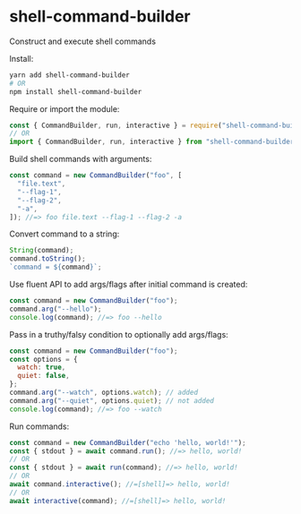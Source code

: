 # shell-command-builder
Construct and execute shell commands

Install:
``` sh
yarn add shell-command-builder
# OR
npm install shell-command-builder
```

Require or import the module:

``` js
const { CommandBuilder, run, interactive } = require("shell-command-builder");
// OR 
import { CommandBuilder, run, interactive } from "shell-command-builder";
```

Build shell commands with arguments:

``` js
const command = new CommandBuilder("foo", [
  "file.text",
  "--flag-1",
  "--flag-2",
  "-a",
]); //=> foo file.text --flag-1 --flag-2 -a
```

Convert command to a string:

``` js
String(command);
command.toString();
`command = ${command}`;
```

Use fluent API to add args/flags after initial command is created:

``` js
const command = new CommandBuilder("foo");
command.arg("--hello");
console.log(command); //=> foo --hello
```

Pass in a truthy/falsy condition to optionally add args/flags:

``` js
const command = new CommandBuilder("foo");
const options = {
  watch: true,
  quiet: false,
};
command.arg("--watch", options.watch); // added
command.arg("--quiet", options.quiet); // not added
console.log(command); //=> foo --watch
```

Run commands:

``` js
const command = new CommandBuilder("echo 'hello, world!'");
const { stdout } = await command.run(); //=> hello, world!
// OR
const { stdout } = await run(command); //=> hello, world!
// OR
await command.interactive(); //=[shell]=> hello, world!
// OR
await interactive(command); //=[shell]=> hello, world!
```
